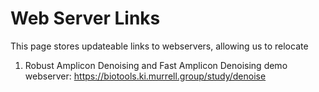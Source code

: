 # Web Server Links

This page stores updateable links to webservers, allowing us to relocate 

1) Robust Amplicon Denoising and Fast Amplicon Denoising demo webserver:
https://biotools.ki.murrell.group/study/denoise
